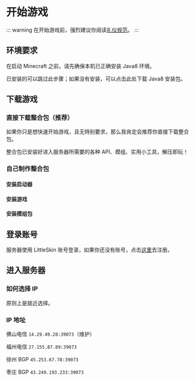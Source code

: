 # 开始游戏

::: warning
在开始游戏前，强烈建议你阅读[礼仪规范](./server-rules)。
:::

## 环境要求

在启动 Minecraft 之前，请先确保本机已正确安装 Java8 环境。

已安装的可以跳过此步骤；如果没有安装，可以点击此处下载 Java8 安装包。

## 下载游戏

### 直接下载整合包（推荐）

如果你只是想快速开始游戏，且无特别要求，那么我肯定会推荐你直接下载整合包。

整合包已安装好进入服务器所需要的各种 API、模组、实用小工具，解压即玩！

### 自己制作整合包

#### 安装启动器

#### 安装游戏

#### 安装模组包

## 登录账号

服务器使用 LittleSkin 账号登录，如果你还没有账号，点击[这里](https://mcskin.littleservice.cn/auth/register)去注册。

## 进入服务器

### 如何选择 IP

原则上是就近选择。

### IP 地址

佛山电信 `14.29.49.28:39073`（维护）

福州电信 `27.155.87.89:39073`

徐州 BGP `45.253.67.78:39073`

枣庄 BGP `43.249.193.233:39073`
